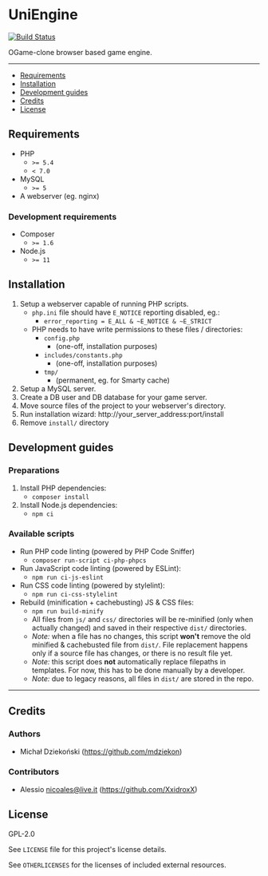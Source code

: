 # UniEngine

[![Build Status](https://travis-ci.org/mdziekon/UniEngine.svg?branch=master)](https://travis-ci.org/mdziekon/UniEngine)

OGame-clone browser based game engine.

---

- [Requirements](#requirements)
- [Installation](#installation)
- [Development guides](#development-guides)
- [Credits](#credits)
- [License](#license)

## Requirements

- PHP
    - ``>= 5.4``
    - ``< 7.0``
- MySQL
    - ``>= 5``
- A webserver (eg. nginx)

### Development requirements

- Composer
    - ``>= 1.6``
- Node.js
    - ``>= 11``

## Installation

1. Setup a webserver capable of running PHP scripts.
    - ``php.ini`` file should have ``E_NOTICE`` reporting disabled, eg.:
        - ``error_reporting = E_ALL & ~E_NOTICE & ~E_STRICT``
    - PHP needs to have write permissions to these files / directories:
        - ``config.php``
            - (one-off, installation purposes)
        - ``includes/constants.php``
            - (one-off, installation purposes)
        - ``tmp/``
            - (permanent, eg. for Smarty cache)
2. Setup a MySQL server.
3. Create a DB user and DB database for your game server.
4. Move source files of the project to your webserver's directory.
5. Run installation wizard: http://your_server_address:port/install
6. Remove ``install/`` directory

## Development guides

### Preparations

1. Install PHP dependencies:
    - ``composer install``
2. Install Node.js dependencies:
    - ``npm ci``

### Available scripts

- Run PHP code linting (powered by PHP Code Sniffer)
    - ``composer run-script ci-php-phpcs``
- Run JavaScript code linting (powered by ESLint):
    - ``npm run ci-js-eslint``
- Run CSS code linting (powered by stylelint):
    - ``npm run ci-css-stylelint``
- Rebuild (minification + cachebusting) JS & CSS files:
    - ``npm run build-minify``
    - All files from ``js/`` and ``css/`` directories will be re-minified (only when actually changed) and saved in their respective ``dist/`` directories.
    - _Note:_ when a file has no changes, this script **won't** remove the old minified & cachebusted file from ``dist/``. File replacement happens only if a source file has changes, or there is no result file yet.
    - _Note:_ this script does **not** automatically replace filepaths in templates. For now, this has to be done manually by a developer.
    - _Note:_ due to legacy reasons, all files in ``dist/`` are stored in the repo.

---

## Credits

### Authors

- Michał Dziekoński (https://github.com/mdziekon)

### Contributors

- Alessio <nicoales@live.it> (https://github.com/XxidroxX)

## License

GPL-2.0

See ``LICENSE`` file for this project's license details.

See ``OTHERLICENSES`` for the licenses of included external resources.
